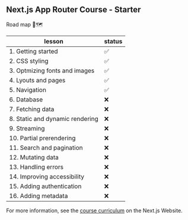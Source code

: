 ## Next.js App Router Course - Starter

Road map 📍🗺️

| lesson                          | status |
| ------------------------------- | ------ |
| 1. Getting started              | ✅     |
| 2. CSS styling                  | ✅     |
| 3. Optmizing fonts and images   | ✅     |
| 4. Lyouts and pages             | ✅     |
| 5. Navigation                   | ✅     |
| 6. Database                     | ❌     |
| 7. Fetching data                | ❌     |
| 8. Static and dynamic rendering | ❌     |
| 9. Streaming                    | ❌     |
| 10. Partial prerendering        | ❌     |
| 11. Search and pagination       | ❌     |
| 12. Mutating data               | ❌     |
| 13. Handling errors             | ❌     |
| 14. Improving accessibility     | ❌     |
| 15. Adding authentication       | ❌     |
| 16. Adding metadata             | ❌     |

For more information, see the [course curriculum](https://nextjs.org/learn) on the Next.js Website.
